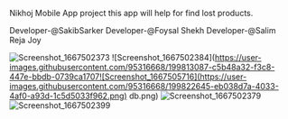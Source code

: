 Nikhoj Mobile App project this app will help for find lost products.

Developer-@SakibSarker Developer-@Foysal Shekh Developer-@Salim Reja Joy

![Screenshot_1667502373](https://user-images.githubusercontent.com/95316668/199813064-0b547f29-c862-4b2c-aca1-16e00f51980b.png)
![Screenshot_1667502384](https://user-images.githubusercontent.com/95316668/199813087-c5b48a32-f3c8-447e-bbdb-0739ca1707![Screenshot_1667505716](https://user-images.githubusercontent.com/95316668/199822645-eb038d7a-4033-4af0-a93d-1c5d5033f962.png)
db.png)
![Screenshot_1667502379](https://user-images.githubusercontent.com/95316668/199813094-f63a1f4a-e99a-4e39-8cc0-85c320fd70c4.png)
![Screenshot_1667502399](https://user-images.githubusercontent.com/95316668/199813100-ad1f35a4-4abb-4f33-b415-a1e899be5bd4.png)
